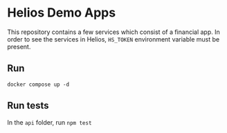 # Helios Demo Apps
This repository contains a few services which consist of a financial app.
In order to see the services in Helios, `HS_TOKEN` environment variable must be present.

## Run
`docker compose up -d`

## Run tests
In the `api` folder, run `npm test`

